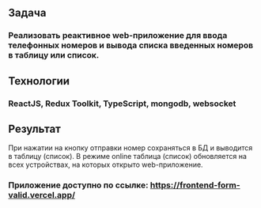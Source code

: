 ## Задача
### Реализовать реактивное web-приложение для ввода телефонных номеров и вывода списка введенных номеров в таблицу или список.

## Технологии
### ReactJS, Redux Toolkit, TypeScript, mongodb, websocket

## Результат
При нажатии на кнопку отправки номер сохраняться в БД и выводится в таблицу (список). В режиме online таблица (список) обновляется на всех устройствах, на которых открыто web-приложение.

### Приложение доступно по ссылке: https://frontend-form-valid.vercel.app/
